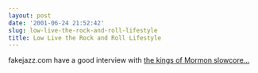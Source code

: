 ```yaml
---
layout: post
date: '2001-06-24 21:52:42'
slug: low-live-the-rock-and-roll-lifestyle
title: Low Live the Rock and Roll Lifestyle
---
```


fakejazz.com have a good interview with [the kings of Mormon slowcore...](http://www.fakejazz.com/interviews/lowiv.shtml)